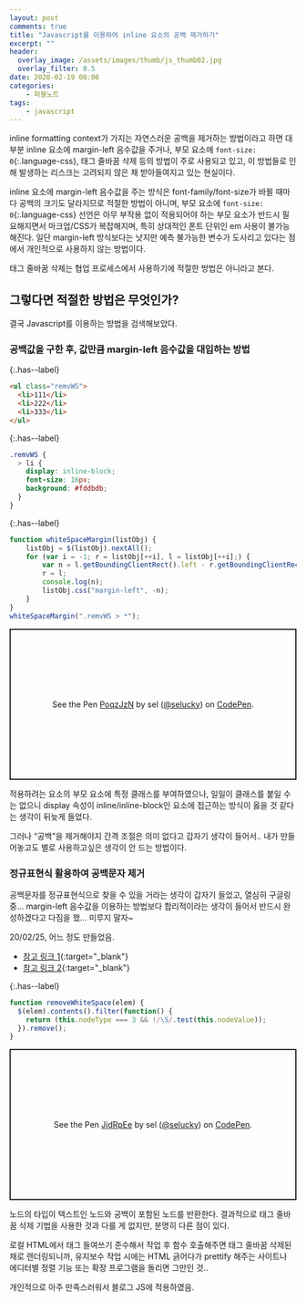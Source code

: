 ```yaml
---
layout: post
comments: true
title: "Javascript를 이용하여 inline 요소의 공백 제거하기"
excerpt: ""
header:
  overlay_image: /assets/images/thumb/js_thumb02.jpg
  overlay_filter: 0.5
date: 2020-02-19 00:06
categories:
    - 퍼블노트
tags:
    - javascript
---
```

inline formatting context가 가지는 자연스러운 공백을 제거하는 방법이라고 하면 대부분 inline 요소에 margin-left 음수값을 주거나, 부모 요소에 ```font-size: 0```{:.language-css}, 태그 줄바꿈 삭제 등의 방법이 주로 사용되고 있고, 이 방법들로 인해 발생하는 리스크는 고려되지 않은 채 받아들여지고 있는 현실이다.

inline 요소에 margin-left 음수값을 주는 방식은 font-family/font-size가 바뀔 때마다 공백의 크기도 달라지므로 적절한 방법이 아니며, 부모 요소에 ```font-size: 0```{:.language-css} 선언은 아무 부작용 없이 적용되어야 하는 부모 요소가 반드시 필요해지면서 마크업/CSS가 복잡해지며, 특히 상대적인 폰트 단위인 em 사용이 불가능해진다. 일단 margin-left 방식보다는 낫지만 예측 불가능한 변수가 도사리고 있다는 점에서 개인적으로 사용하지 않는 방법이다.

태그 줄바꿈 삭제는 협업 프로세스에서 사용하기에 적절한 방법은 아니라고 본다.

## 그렇다면 적절한 방법은 무엇인가?
결국 Javascript를 이용하는 방법을 검색해보았다.

### 공백값을 구한 후, 값만큼 margin-left 음수값을 대입하는 방법

{:.has--label}
```html
<ul class="remvWS">
  <li>111</li>
  <li>222</li>
  <li>333</li>
</ul>
```

{:.has--label}
```scss
.remvWS {
  > li {
    display: inline-block;
    font-size: 16px;
    background: #fddbdb;
  }
}
```

{:.has--label}
```javascript
function whiteSpaceMargin(listObj) {
    listObj = $(listObj).nextAll();
    for (var i = -1; r = listObj[++i], l = listObj[++i];) {
        var n = l.getBoundingClientRect().left - r.getBoundingClientRect().right;
        r = l;
        console.log(n);
        listObj.css("margin-left", -n);
    }
}
whiteSpaceMargin(".remvWS > *");
```

<p class="codepen" data-height="265" data-theme-id="default" data-default-tab="js,result" data-user="selucky" data-slug-hash="PoqzJzN" style="height: 265px; box-sizing: border-box; display: flex; align-items: center; justify-content: center; border: 2px solid; margin: 1em 0; padding: 1em;" data-pen-title="PoqzJzN">
  <span>See the Pen <a href="https://codepen.io/selucky/pen/PoqzJzN">
  PoqzJzN</a> by sel (<a href="https://codepen.io/selucky">@selucky</a>)
  on <a href="https://codepen.io">CodePen</a>.</span>
</p>
<script async src="https://static.codepen.io/assets/embed/ei.js"></script>

적용하려는 요소의 부모 요소에 특정 클래스를 부여하였으나, 일일이 클래스를 붙일 수는 없으니 display 속성이 inline/inline-block인 요소에 접근하는 방식이 옳을 것 같다는 생각이 뒤늦게 들었다.

그러나 &ldquo;공백&rdquo;을 제거해야지 간격 조절은 의미 없다고 갑자기 생각이 들어서.. 내가 만들어놓고도 별로 사용하고싶은 생각이 안 드는 방법이다.

### 정규표현식 활용하여 공백문자 제거
공백문자를 정규표현식으로 찾을 수 있을 거라는 생각이 갑자기 들었고, 열심히 구글링 중... margin-left 음수값을 이용하는 방법보다 합리적이라는 생각이 들어서 반드시 완성하겠다고 다짐을 했... 미루지 말자~

20/02/25, 어느 정도 만들었음.

* [참고 링크 1](https://stackoverflow.com/questions/27749507/removing-inline-block-whitespace-using-javascript-and-or-jquery){:target="_blank"}
* [참고 링크 2](http://jsfiddle.net/davidThomas/wygnD/3/){:target="_blank"}

{:.has--label}
```javascript
function removeWhiteSpace(elem) {
  $(elem).contents().filter(function() {
    return (this.nodeType === 3 && !/\S/.test(this.nodeValue));
  }).remove();
}
```

<p class="codepen" data-height="265" data-theme-id="default" data-default-tab="js,result" data-user="selucky" data-slug-hash="JjdRpEe" style="height: 265px; box-sizing: border-box; display: flex; align-items: center; justify-content: center; border: 2px solid; margin: 1em 0; padding: 1em;" data-pen-title="JjdRpEe">
  <span>See the Pen <a href="https://codepen.io/selucky/pen/JjdRpEe">
  JjdRpEe</a> by sel (<a href="https://codepen.io/selucky">@selucky</a>)
  on <a href="https://codepen.io">CodePen</a>.</span>
</p>
<script async src="https://static.codepen.io/assets/embed/ei.js"></script>

노드의 타입이 텍스트인 노드와 공백이 포함된 노드를 반환한다. 결과적으로 태그 줄바꿈 삭제 기법을 사용한 것과 다를 게 없지만, 분명히 다른 점이 있다.

로컬 HTML에서 태그 들여쓰기 준수해서 작업 후 함수 호출해주면 태그 줄바꿈 삭제된채로 렌더링되니까, 유지보수 작업 시에는 HTML 긁어다가 prettify 해주는 사이트나 에디터별 정렬 기능 또는 확장 프로그램을 돌리면 그만인 것..

개인적으로 아주 만족스러워서 블로그 JS에 적용하였음.